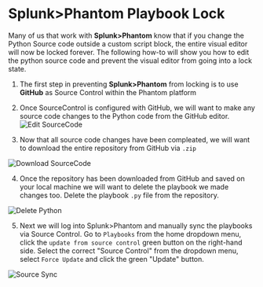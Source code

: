 # Splunk>Phantom Playbook Lock
Many of us that work with **Splunk>Phantom** know that if you change the 
Python Source code outside a custom script block, the entire visual editor will now be locked forever. 
The following how-to will show you how to edit the python source code and prevent the visual editor from going into a lock state.

1. The first step in preventing **Splunk>Phantom** from locking is to use **GitHub** as Source Control within the Phantom platform

2. Once SourceControl is configured with GitHub, we will want to make any source code changes to the Python code from the GitHub editor.
![Edit SourceCode](https://i.imgur.com/F2o6dfl.jpg)


3. Now that all source code changes have been compleated, we will want to download the entire repository from GitHub via `.zip`

![Download SourceCode](https://i.imgur.com/vO3pHOW.png)

4. Once the repository has been downloaded from GitHub and saved on your local machine we will want to delete the playbook we made changes too. Delete the playbook `.py` file from the repository.

![Delete Python](https://i.imgur.com/fm0kkuR.jpg)

5. Next we will log into Splunk>Phantom and manually sync the playbooks via Source Control. Go to `Playbooks` from the home dropdown menu, click the `update from source control` green button on the right-hand side. Select the correct "Source Control" from the dropdown menu, select `Force Update` and click the green "Update" button.

![Source Sync](https://i.imgur.com/2Qi3p05.jpg)
